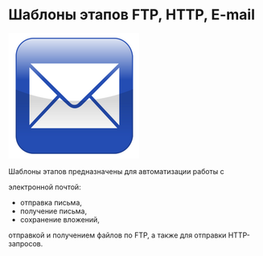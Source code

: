 # Шаблоны этапов FTP, HTTP, E-mail

![](<../../../.gitbook/assets/image (28).png>)

Шаблоны этапов предназначены для автоматизации работы с&#x20;

электронной почтой:&#x20;

* отправка письма,
* получение письма,
* сохранение вложений,&#x20;

&#x20;отправкой и получением файлов по FTP, а также для отправки HTTP-запросов.&#x20;
